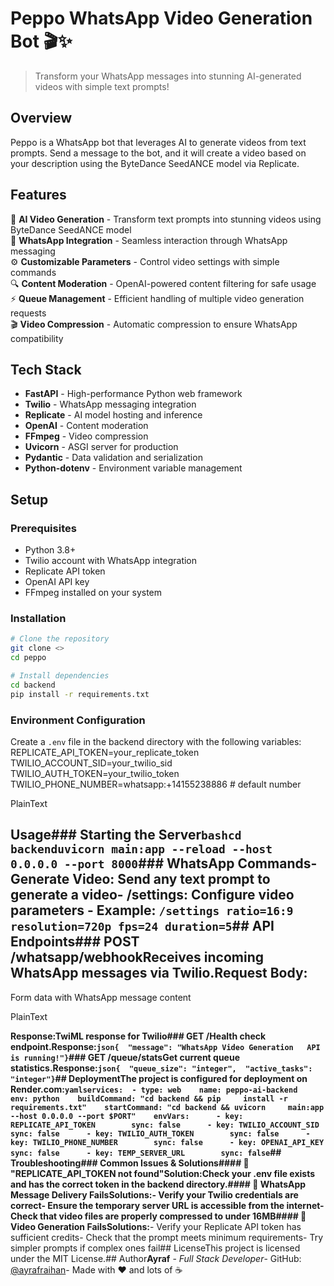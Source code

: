 # Peppo WhatsApp Video Generation Bot 🎬✨

> Transform your WhatsApp messages into stunning AI-generated videos with simple text prompts!

## Overview

Peppo is a WhatsApp bot that leverages AI to generate videos from text prompts. Send a message to the bot, and it will create a video based on your description using the ByteDance SeedANCE model via Replicate.

## Features

🎥 **AI Video Generation** - Transform text prompts into stunning videos using ByteDance SeedANCE model  
🤖 **WhatsApp Integration** - Seamless interaction through WhatsApp messaging  
⚙️ **Customizable Parameters** - Control video settings with simple commands  
🔍 **Content Moderation** - OpenAI-powered content filtering for safe usage  
⚡ **Queue Management** - Efficient handling of multiple video generation requests  
🎬 **Video Compression** - Automatic compression to ensure WhatsApp compatibility  

## Tech Stack

- **FastAPI** - High-performance Python web framework
- **Twilio** - WhatsApp messaging integration
- **Replicate** - AI model hosting and inference
- **OpenAI** - Content moderation
- **FFmpeg** - Video compression
- **Uvicorn** - ASGI server for production
- **Pydantic** - Data validation and serialization
- **Python-dotenv** - Environment variable management

## Setup

### Prerequisites

- Python 3.8+
- Twilio account with WhatsApp integration
- Replicate API token
- OpenAI API key
- FFmpeg installed on your system

### Installation

```bash
# Clone the repository
git clone <>
cd peppo

# Install dependencies
cd backend
pip install -r requirements.txt
```

### Environment Configuration

Create a `.env` file in the backend directory with the following variables:
REPLICATE_API_TOKEN=your_replicate_token 
TWILIO_ACCOUNT_SID=your_twilio_sid 
TWILIO_AUTH_TOKEN=your_twilio_token 
TWILIO_PHONE_NUMBER=whatsapp:+14155238886  # default number 


PlainText



## Usage### Starting the Server```bashcd backenduvicorn main:app --reload --host 0.0.0.0 --port 8000```### WhatsApp Commands- **Generate Video**: Send any text prompt to generate a video- **/settings**: Configure video parameters  - Example: `/settings ratio=16:9   resolution=720p fps=24 duration=5`## API Endpoints### POST /whatsapp/webhookReceives incoming WhatsApp messages via Twilio.**Request Body:**
Form data with WhatsApp message content

PlainText



**Response:**TwiML response for Twilio### GET /Health check endpoint.**Response:**```json{  "message": "WhatsApp Video Generation   API is running!"}```### GET /queue/statsGet current queue statistics.**Response:**```json{  "queue_size": "integer",  "active_tasks": "integer"}```## DeploymentThe project is configured for deployment on Render.com:```yamlservices:  - type: web    name: peppo-ai-backend    env: python    buildCommand: "cd backend && pip     install -r requirements.txt"    startCommand: "cd backend && uvicorn     main:app --host 0.0.0.0 --port $PORT"    envVars:      - key: REPLICATE_API_TOKEN        sync: false      - key: TWILIO_ACCOUNT_SID        sync: false      - key: TWILIO_AUTH_TOKEN        sync: false      - key: TWILIO_PHONE_NUMBER        sync: false      - key: OPENAI_API_KEY        sync: false      - key: TEMP_SERVER_URL        sync: false```## Troubleshooting### Common Issues & Solutions#### 🔴 "REPLICATE_API_TOKEN not found"**Solution:**Check your .env file exists and has the correct token in the backend directory.#### 🔴 WhatsApp Message Delivery Fails**Solutions:**- Verify your Twilio credentials are correct- Ensure the temporary server URL is accessible from the internet- Check that video files are properly compressed to under 16MB#### 🔴 Video Generation Fails**Solutions:**- Verify your Replicate API token has sufficient credits- Check that the prompt meets minimum requirements- Try simpler prompts if complex ones fail## LicenseThis project is licensed under the MIT License.## Author**Ayraf** - *Full Stack Developer*- GitHub: [@ayrafraihan](https://github.com/ayrafraihan)- Made with ❤️ and lots of ☕

